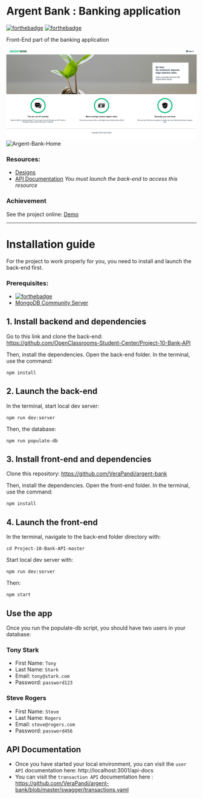 # Argent Bank : Banking application

[![forthebadge](https://img.shields.io/badge/Made%20with-Create%20React%20App-%2361dafb)](https://reactjs.org/docs/create-a-new-react-app.html) [![forthebadge](https://img.shields.io/badge/Use-Redux-%23764abc)](https://recharts.org/en-US/)

Front-End part of the banking application

![This is an image](Argent-Bank-Home.png)
![Argent-Bank-Home](https://user-images.githubusercontent.com/84042427/177596107-f61bcc62-7950-4a34-9a07-a4c7bb0982c5.png)

### Resources:

-  [Designs](https://github.com/OpenClassrooms-Student-Center/Project-10-Bank-API/tree/master/designs)
-  [API Documentation](http://localhost:3001/api-docs) _You must launch the back-end to access this resource_

### Achievement

See the project online: [Demo](https://verapandi.github.io/argent-bank)

---

# Installation guide

For the project to work properly for you, you need to install and launch the back-end first.

### Prerequisites:

-  [![forthebadge](https://img.shields.io/badge/NodeJS-version%2016.14.2-%23026e00)](https://nodejs.org/en/)
-  [MongoDB Community Server](https://www.mongodb.com/try/download/community)

## 1. Install backend and dependencies

Go to this link and clone the back-end: https://github.com/OpenClassrooms-Student-Center/Project-10-Bank-API

Then, install the dependencies.
Open the back-end folder. In the terminal, use the command:

```
npm install
```

## 2. Launch the back-end

In the terminal, start local dev server:

```
npm run dev:server
```

Then, the database:

```
npm run populate-db
```

## 3. Install front-end and dependencies

Clone this repository: https://github.com/VeraPandi/argent-bank

Then, install the dependencies.
Open the front-end folder. In the terminal, use the command:

```
npm install
```

## 4. Launch the front-end

In the terminal, navigate to the back-end folder directory with:

```
cd Project-10-Bank-API-master
```

Start local dev server with:

```
npm run dev:server
```

Then:

```
npm start
```

## Use the app

Once you run the populate-db script, you should have two users in your database:

### Tony Stark

-  First Name: `Tony`
-  Last Name: `Stark`
-  Email: `tony@stark.com`
-  Password: `password123`

### Steve Rogers

-  First Name: `Steve`
-  Last Name: `Rogers`
-  Email: `steve@rogers.com`
-  Password: `password456`

## API Documentation

-  Once you have started your local environment, you can visit the `user API` documentation here: http://localhost:3001/api-docs
-  You can visit the `transaction API` documentation here : https://github.com/VeraPandi/argent-bank/blob/master/swagger/transactions.yaml
